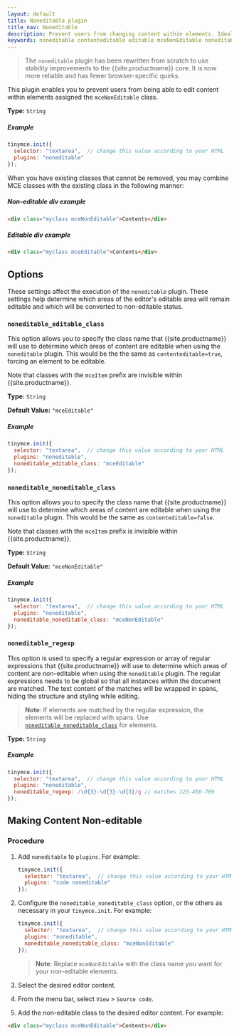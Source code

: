 ```yaml
---
layout: default
title: Noneditable plugin
title_nav: Noneditable
description: Prevent users from changing content within elements. Ideal for templates.
keywords: noneditable contenteditable editable mceNonEditable noneditable_editable_class noneditable_noneditable_class noneditable_regexp
---
```


> The `noneditable` plugin has been rewritten from scratch to use stability improvements to the {{site.productname}} core. It is now more reliable and has fewer browser-specific quirks.

This plugin enables you to prevent users from being able to edit content within elements assigned the `mceNonEditable` class.

**Type:** `String`

##### Example

```js
tinymce.init({
  selector: "textarea",  // change this value according to your HTML
  plugins: "noneditable"
});
```

When you have existing classes that cannot be removed, you may combine MCE classes with the existing class in the following manner:

##### Non-editable div example

```html
<div class="myclass mceNonEditable">Contents</div>
```

##### Editable div example

```html
<div class="myclass mceEditable">Contents</div>
```

## Options

These settings affect the execution of the `noneditable` plugin. These settings help determine which areas of the editor's editable area will remain editable and which will be converted to non-editable status.

### `noneditable_editable_class`

This option allows you to specify the class name that {{site.productname}} will use to determine which areas of content are editable when using the `noneditable` plugin. This would be the the same as `contenteditable=true`, forcing an element to be editable.

Note that classes with the `mceItem` prefix are invisible within {{site.productname}}.

**Type:** `String`

**Default Value:** `"mceEditable"`

##### Example

```js
tinymce.init({
  selector: "textarea",  // change this value according to your HTML
  plugins: "noneditable",
  noneditable_editable_class: "mceEditable"
});
```

### `noneditable_noneditable_class`

This option allows you to specify the class name that {{site.productname}} will use to determine which areas of content are editable when using the `noneditable` plugin. This would be the same as `contenteditable=false`.

Note that classes with the `mceItem` prefix is invisible within {{site.productname}}.

**Type:** `String`

**Default Value:** `"mceNonEditable"`

##### Example

```js
tinymce.init({
  selector: "textarea",  // change this value according to your HTML
  plugins: "noneditable",
  noneditable_noneditable_class: "mceNonEditable"
});
```

### `noneditable_regexp`

This option is used to specify a regular expression or array of regular expressions that {{site.productname}} will use to determine which areas of content are non-editable when using the `noneditable` plugin. The regular expressions needs to be global so that all instances within the document are matched. The text content of the matches will be wrapped in spans, hiding the structure and styling while editing.

> **Note**: If elements are matched by the regular expression, the elements will be replaced with spans. Use [`noneditable_noneditable_class`](#noneditable_noneditable_class) for elements.

**Type:** `String`

##### Example

```js
tinymce.init({
  selector: "textarea",  // change this value according to your HTML
  plugins: "noneditable",
  noneditable_regexp: /\d{3}-\d{3}-\d{3}/g // matches 123-456-789
});
```

## Making Content Non-editable

### Procedure

1. Add `noneditable` to `plugins`. For example:

    ```js
    tinymce.init({
      selector: "textarea",  // change this value according to your HTML
      plugins: "code noneditable"
    });
    ```
2. Configure the `noneditable_noneditable_class` option, or the others as necessary in your `tinymce.init`. For example:

    ```js
    tinymce.init({
      selector: "textarea",  // change this value according to your HTML
      plugins: "noneditable",
      noneditable_noneditable_class: "mceNonEditable"
    });
    ```
    > **Note**: Replace `mceNonEditable` with the class name you want for your non-editable elements.
3. Select the desired editor content.
4. From the menu bar, select `View` > `Source code`.
5. Add the non-editable class to the desired editor content. For example:

```html
<div class="myclass mceNonEditable">Contents</div>
```